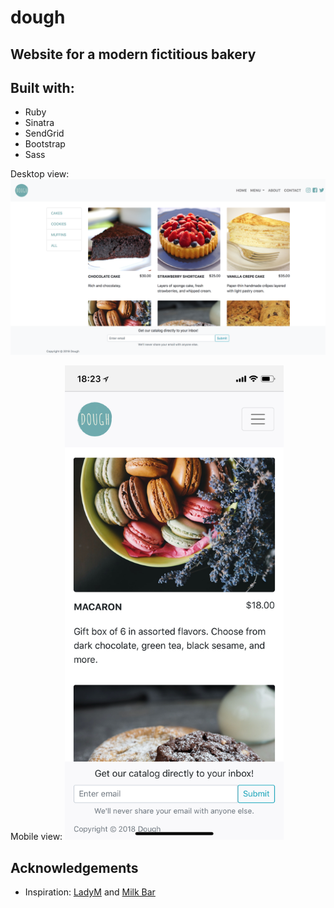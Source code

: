 # dough
## Website for a modern fictitious bakery

## Built with:
* Ruby
* Sinatra
* SendGrid
* Bootstrap
* Sass

Desktop view:
![desktop demo](github/demo-all.png)

Mobile view:
<img src="github/mobile-demo-all.jpeg" alt="mobile demo" width="350">

## Acknowledgements
* Inspiration: [LadyM](https://www.ladym.com/home) and [Milk Bar](https://milkbarstore.com/menu/)
